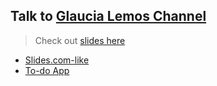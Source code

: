 ## Talk to [Glaucia Lemos Channel](https://www.youtube.com/watch?v=g8xo4EeK1ko)

> Check out [slides here](https://speakerdeck.com/igorhalfeld/the-vue-like-youve-never-seen)

+ [Slides.com-like](https://github.com/IgorHalfeld/live-glaucia-lemos/tree/master/slides)
+ [To-do App](https://github.com/IgorHalfeld/live-glaucia-lemos/tree/master/todo-app)